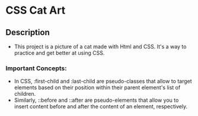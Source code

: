 # CSS Cat Art

## Description
- This project is a picture of a cat made with Html and CSS. It's a way to practice and get better at using CSS.

### Important Concepts:
- In CSS, :first-child and :last-child are pseudo-classes that allow to target elements based on their position within their parent element's list of children.
- Similarly, ::before and ::after are pseudo-elements that allow you to insert content before and after the content of an element, respectively.
